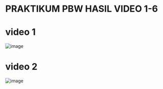 # PRAKTIKUM PBW HASIL VIDEO 1-6
# video 1
![image](https://github.com/user-attachments/assets/b2c1525a-b574-4adb-b9c7-b2ca33b4a5c3)

# video 2
![image](https://github.com/user-attachments/assets/88a5cde4-8aa7-464c-bc26-dd2e3a71577e)

